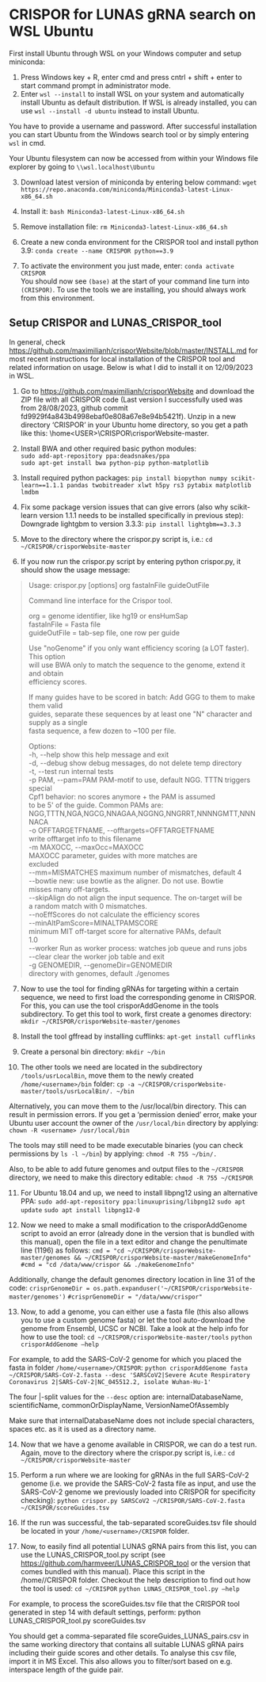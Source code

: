 # CRISPOR for LUNAS gRNA search on WSL Ubuntu

First install Ubuntu through WSL on your Windows computer and setup miniconda:
1. Press Windows key + R, enter cmd and press cntrl + shift + enter to start command prompt in administrator mode.
2. Enter `wsl --install` to install WSL on your system and automatically install Ubuntu as default distribution. If WSL is already installed, you can use `wsl --install -d ubuntu`  instead to install Ubuntu. 

You have to provide a username and password. After successful installation you can start Ubuntu from the Windows search tool or by simply entering `wsl` in cmd. 

Your Ubuntu filesystem can now be accessed from within your Windows file explorer by going to `\\wsl.localhost\Ubuntu`

3. Download latest version of miniconda by entering below command:
`wget https://repo.anaconda.com/miniconda/Miniconda3-latest-Linux-x86_64.sh`

4. Install it:
`bash Miniconda3-latest-Linux-x86_64.sh`

5. Remove installation file:
`rm Miniconda3-latest-Linux-x86_64.sh`

6. Create a new conda environment for the CRISPOR tool and install python 3.9:
`conda create --name CRISPOR python==3.9`

7. To activate the environment you just made, enter:
`conda activate CRISPOR`  
You should now see `(base)` at the start of your command line turn into `(CRISPOR)`. To use the tools we are installing, you should always work from this environment.

## Setup CRISPOR and LUNAS_CRISPOR_tool
In general, check https://github.com/maximilianh/crisporWebsite/blob/master/INSTALL.md for most recent instructions for local installation of the CRISPOR tool and related information on usage. Below is what I did to install it on 12/09/2023 in WSL.

1. Go to https://github.com/maximilianh/crisporWebsite and download the ZIP file with all CRISPOR code (Last version I successfully used was from 28/08/2023, github commit fd9929f4a843b4998ebaf0e808a67e8e94b5421f). Unzip in a new directory ‘CRISPOR’ in your Ubuntu home directory, so you get a path like this: \home\<USER>\CRISPOR\crisporWebsite-master.

2. Install BWA and other required basic python modules:  
`sudo add-apt-repository ppa:deadsnakes/ppa`  
`sudo apt-get install bwa python-pip python-matplotlib`

3. Install required python packages:
`pip install biopython numpy scikit-learn==1.1.1 pandas twobitreader xlwt h5py rs3 pytabix matplotlib lmdbm`

4. Fix some package version issues that can give errors (also why scikit-learn version 1.1.1 needs to be installed specifically in previous step):  
Downgrade lightgbm to version 3.3.3:
`pip install lightgbm==3.3.3`

5. Move to the directory where the crispor.py script is, i.e.:
`cd ~/CRISPOR/crisporWebsite-master`
6. If you now run the crispor.py script by entering python crispor.py, it should show the usage message: 
>Usage: crispor.py [options] org fastaInFile guideOutFile   
>
>Command line interface for the Crispor tool.  
>
>    org          = genome identifier, like hg19 or ensHumSap  
>    fastaInFile  = Fasta file  
>    guideOutFile = tab-sep file, one row per guide  
>
>    Use "noGenome" if you only want efficiency scoring (a LOT faster). This option   
>    will use BWA only to match the sequence to the genome, extend it and obtain  
>    efficiency scores.  
>
>    If many guides have to be scored in batch: Add GGG to them to make them valid  
>    guides, separate these sequences by at least one "N" character and supply as a single  
>    fasta sequence, a few dozen to ~100 per file.  
>    
>
>Options:  
>  -h, --help            show this help message and exit  
>  -d, --debug           show debug messages, do not delete temp directory  
>  -t, --test            run internal tests  
>  -p PAM, --pam=PAM     PAM-motif to use, default NGG. TTTN triggers special  
>                        Cpf1 behavior: no scores anymore + the PAM is assumed  
>                        to be 5' of the guide. Common PAMs are:  
>                        NGG,TTTN,NGA,NGCG,NNAGAA,NGGNG,NNGRRT,NNNNGMTT,NNNNACA  
>  -o OFFTARGETFNAME, --offtargets=OFFTARGETFNAME  
>                        write offtarget info to this filename  
>  -m MAXOCC, --maxOcc=MAXOCC  
>                        MAXOCC parameter, guides with more matches are  
>                        excluded  
>  --mm=MISMATCHES       maximum number of mismatches, default 4  
>  --bowtie              new: use bowtie as the aligner. Do not use. Bowtie  
>                        misses many off-targets.  
>  --skipAlign           do not align the input sequence. The on-target will be  
>                        a random match with 0 mismatches.  
>  --noEffScores         do not calculate the efficiency scores  
>  --minAltPamScore=MINALTPAMSCORE  
>                        minimum MIT off-target score for alternative PAMs, default  
>                        1.0  
>  --worker              Run as worker process: watches job queue and runs jobs  
>  --clear               clear the worker job table and exit  
>  -g GENOMEDIR, --genomeDir=GENOMEDIR  
>                        directory with genomes, default ./genomes  

7.	Now to use the tool for finding gRNAs for targeting within a certain sequence, we need to first load the corresponding genome in CRISPOR. For this, you can use the tool crisporAddGenome in the tools subdirectory. To get this tool to work, first create a genomes directory:
`mkdir ~/CRISPOR/crisporWebsite-master/genomes`

8. Install the tool gffread by installing cufflinks:
`apt-get install cufflinks`

9. Create a personal bin directory:
`mkdir ~/bin`

10. The other tools we need are located in the subdirectory `/tools/usrLocalBin`, move them to the newly created `/home/<username>/bin` folder:
`cp -a ~/CRISPOR/crisporWebsite-master/tools/usrLocalBin/. ~/bin`

Alternatively, you can move them to the /usr/local/bin directory. This can result in permission errors. If you get a ‘permission denied’ error, make your Ubuntu user account the owner of the `/usr/local/bin` directory by applying:
`chown -R <username> /usr/local/bin`

The tools may still need to be made executable binaries (you can check permissions by `ls -l ~/bin`) by applying:
`chmod -R 755 ~/bin/.`

Also, to be able to add future genomes and output files to the `~/CRISPOR` directory, we need to make this directory editable:
`chmod -R 755 ~/CRISPOR`

11. For Ubuntu 18.04 and up, we need to install libpng12 using an alternative PPA: 
`sudo add-apt-repository ppa:linuxuprising/libpng12`
`sudo apt update`
`sudo apt install libpng12-0`

12. Now we need to make a small modification to the crisporAddGenome script to avoid an error (already done in the version that is bundled with this manual), open the file in a text editor and change the penultimate line (1196) as follows:
`cmd = "cd ~/CRISPOR/crisporWebsite-master/genomes && ~/CRISPOR/crisporWebsite-master/makeGenomeInfo"`
`#cmd = "cd /data/www/crispor && ./makeGenomeInfo"`

Additionally, change the default genomes directory location in line 31 of the code:
`crisprGenomeDir = os.path.expanduser('~/CRISPOR/crisporWebsite-master/genomes')`
`#crisprGenomeDir = "/data/www/crispor"`

13. Now, to add a genome, you can either use a fasta file (this also allows you to use a custom genome fasta) or let the tool auto-download the genome from Ensembl, UCSC or NCBI. Take a look at the help info for how to use the tool:
`cd ~/CRISPOR/crisporWebsite-master/tools`
`python crisporAddGenome –help`

For example, to add the SARS-CoV-2 genome for which you placed the fasta in folder `/home/<username>/CRISPOR`: 
`python crisporAddGenome fasta ~/CRISPOR/SARS-CoV-2.fasta --desc 'SARSCoV2|Severe Acute Respiratory Coronavirus 2|SARS-CoV-2|NC_045512.2, isolate Wuhan-Hu-1'`

The four |-split values for the `--desc` option are: internalDatabaseName, scientificName, commonOrDisplayName, VersionNameOfAssembly

Make sure that internalDatabaseName does not include special characters, spaces etc. as it is used as a directory name. 

14. Now that we have a genome available in CRISPOR, we can do a test run. Again, move to the directory where the crispor.py script is, i.e.:
`cd ~/CRISPOR/crisporWebsite-master`

15. Perform a run where we are looking for gRNAs in the full SARS-CoV-2 genome (i.e. we provide the SARS-CoV-2 fasta file as input, and use the SARS-CoV-2 genome we previously loaded into CRISPOR for specificity checking):
`python crispor.py SARSCoV2 ~/CRISPOR/SARS-CoV-2.fasta ~/CRISPOR/scoreGuides.tsv`

16. If the run was successful, the tab-separated scoreGuides.tsv file should be located in your `/home/<username>/CRISPOR` folder. 
17.	Now, to easily find all potential LUNAS gRNA pairs from this list, you can use the LUNAS_CRISPOR_tool.py script (see https://github.com/harmveer/LUNAS_CRISPOR_tool or the version that comes bundled with this manual). Place this script in the /home/<username>/CRISPOR folder. Checkout the help description to find out how the tool is used:
`cd ~/CRISPOR`
`python LUNAS_CRISPOR_tool.py –help`


For example, to process the scoreGuides.tsv file that the CRISPOR tool generated in step 14 with default settings, perform:
python LUNAS_CRISPOR_tool.py scoreGuides.tsv

You should get a comma-separated file scoreGuides_LUNAS_pairs.csv in the same working directory that contains all suitable LUNAS gRNA pairs including their guide scores and other details. To analyse this csv file, import it in MS Excel. This also allows you to filter/sort based on e.g. interspace length of the guide pair.
